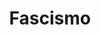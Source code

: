 ---
title: Fascismo
categoria: true
subcategorias:
  - Auge reacionário
  - Que é o fascismo?
  - História do fascismo
---